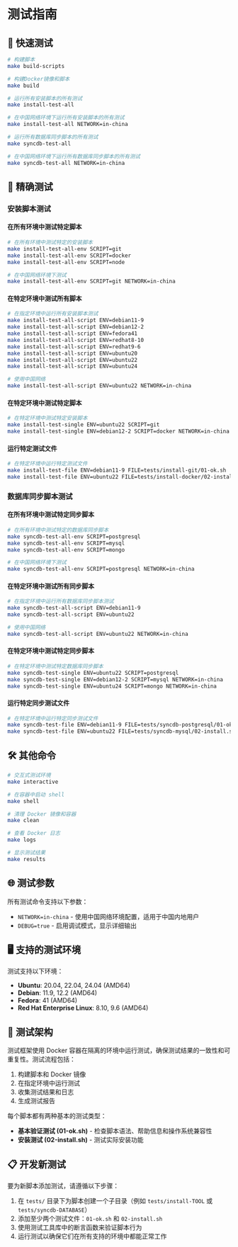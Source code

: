 # 测试指南

## 🚀 快速测试

```bash
# 构建脚本
make build-scripts

# 构建Docker镜像和脚本
make build

# 运行所有安装脚本的所有测试
make install-test-all

# 在中国网络环境下运行所有安装脚本的所有测试
make install-test-all NETWORK=in-china

# 运行所有数据库同步脚本的所有测试
make syncdb-test-all

# 在中国网络环境下运行所有数据库同步脚本的所有测试
make syncdb-test-all NETWORK=in-china
```

## 🎯 精确测试

### 安装脚本测试

#### 在所有环境中测试特定脚本

```bash
# 在所有环境中测试特定的安装脚本
make install-test-all-env SCRIPT=git
make install-test-all-env SCRIPT=docker
make install-test-all-env SCRIPT=node

# 在中国网络环境下测试
make install-test-all-env SCRIPT=git NETWORK=in-china
```

#### 在特定环境中测试所有脚本

```bash
# 在指定环境中运行所有安装脚本测试
make install-test-all-script ENV=debian11-9
make install-test-all-script ENV=debian12-2
make install-test-all-script ENV=fedora41
make install-test-all-script ENV=redhat8-10
make install-test-all-script ENV=redhat9-6
make install-test-all-script ENV=ubuntu20
make install-test-all-script ENV=ubuntu22
make install-test-all-script ENV=ubuntu24

# 使用中国网络
make install-test-all-script ENV=ubuntu22 NETWORK=in-china
```

#### 在特定环境中测试特定脚本

```bash
# 在特定环境中测试特定安装脚本
make install-test-single ENV=ubuntu22 SCRIPT=git
make install-test-single ENV=debian12-2 SCRIPT=docker NETWORK=in-china
```

#### 运行特定测试文件

```bash
# 在特定环境中运行特定测试文件
make install-test-file ENV=debian11-9 FILE=tests/install-git/01-ok.sh
make install-test-file ENV=ubuntu22 FILE=tests/install-docker/02-install.sh NETWORK=in-china
```

### 数据库同步脚本测试

#### 在所有环境中测试特定同步脚本

```bash
# 在所有环境中测试特定的数据库同步脚本
make syncdb-test-all-env SCRIPT=postgresql
make syncdb-test-all-env SCRIPT=mysql
make syncdb-test-all-env SCRIPT=mongo

# 在中国网络环境下测试
make syncdb-test-all-env SCRIPT=postgresql NETWORK=in-china
```

#### 在特定环境中测试所有同步脚本

```bash
# 在指定环境中运行所有数据库同步脚本测试
make syncdb-test-all-script ENV=debian11-9
make syncdb-test-all-script ENV=ubuntu22

# 使用中国网络
make syncdb-test-all-script ENV=ubuntu22 NETWORK=in-china
```

#### 在特定环境中测试特定同步脚本

```bash
# 在特定环境中测试特定数据库同步脚本
make syncdb-test-single ENV=ubuntu22 SCRIPT=postgresql
make syncdb-test-single ENV=debian12-2 SCRIPT=mysql NETWORK=in-china
make syncdb-test-single ENV=ubuntu24 SCRIPT=mongo NETWORK=in-china
```

#### 运行特定同步测试文件

```bash
# 在特定环境中运行特定同步测试文件
make syncdb-test-file ENV=debian11-9 FILE=tests/syncdb-postgresql/01-ok.sh
make syncdb-test-file ENV=ubuntu22 FILE=tests/syncdb-mysql/02-install.sh NETWORK=in-china
```

## 🛠️ 其他命令

```bash
# 交互式测试环境
make interactive

# 在容器中启动 shell
make shell

# 清理 Docker 镜像和容器
make clean

# 查看 Docker 日志
make logs

# 显示测试结果
make results
```

## 🌐 测试参数

所有测试命令支持以下参数：

- `NETWORK=in-china` - 使用中国网络环境配置，适用于中国内地用户
- `DEBUG=true` - 启用调试模式，显示详细输出

## 🖥️ 支持的测试环境

测试支持以下环境：

- **Ubuntu**: 20.04, 22.04, 24.04 (AMD64)
- **Debian**: 11.9, 12.2 (AMD64)
- **Fedora**: 41 (AMD64)
- **Red Hat Enterprise Linux**: 8.10, 9.6 (AMD64)

## 🧪 测试架构

测试框架使用 Docker 容器在隔离的环境中运行测试，确保测试结果的一致性和可重复性。测试流程包括：

1. 构建脚本和 Docker 镜像
2. 在指定环境中运行测试
3. 收集测试结果和日志
4. 生成测试报告

每个脚本都有两种基本的测试类型：

- **基本验证测试 (01-ok.sh)** - 检查脚本语法、帮助信息和操作系统兼容性
- **安装测试 (02-install.sh)** - 测试实际安装功能

## 📋 开发新测试

要为新脚本添加测试，请遵循以下步骤：

1. 在 `tests/` 目录下为脚本创建一个子目录（例如 `tests/install-TOOL` 或 `tests/syncdb-DATABASE`）
2. 添加至少两个测试文件：`01-ok.sh` 和 `02-install.sh`
3. 使用测试工具库中的断言函数来验证脚本行为
4. 运行测试以确保它们在所有支持的环境中都能正常工作
